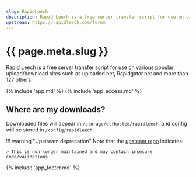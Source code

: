 ```yaml
---
slug: RapidLeech
description: Rapid Leech is a free server transfer script for use on various popular upload/download sites such as uploaded.net, Rapidgator.net and more than 127 others
upstream: https://rapidleech.com/forum
---
```


# {{ page.meta.slug }}

Rapid Leech is a free server transfer script for use on various popular upload/download sites such as uploaded.net, Rapidgator.net and more than 127 others.

{% include 'app.md' %}
{% include 'app_access.md' %}

## Where are my downloads?

Downloaded files will appear in `/storage/elfhosted/rapidleech`, and config will be stored in `/config/rapidleech`.

!!! warning "Upstream deprecation"
    Note that the [upsteam repo](https://github.com/Th3-822/rapidleech) indicates:

    > This is non longer maintained and may contain insecure code/validations

{% include 'app_footer.md' %}